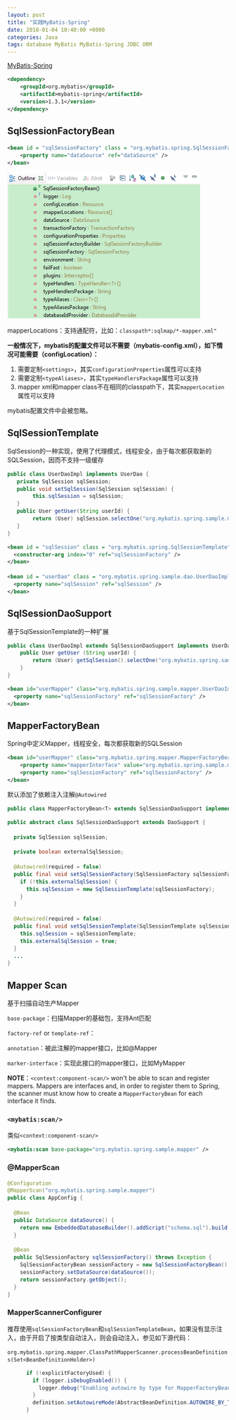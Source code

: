 ```yaml
---
layout: post
title: "实践MyBatis-Spring"
date: 2018-01-04 10:40:00 +0800
categories: Java
tags: database MyBatis MyBatis-Spring JDBC ORM
---
```


[MyBatis-Spring](http://www.mybatis.org/spring/)

```xml
<dependency>
	<groupId>org.mybatis</groupId>
	<artifactId>mybatis-spring</artifactId>
	<version>1.3.1</version>
</dependency>
```

## SqlSessionFactoryBean

```xml
<bean id = "sqlSessionFactory" class = "org.mybatis.spring.SqlSessionFactoryBean">
	<property name="dataSource" ref="dataSource" />
</bean>

```

![img](/images/SqlSessionFactoryBean.png)

mapperLocations：支持通配符，比如：`classpath*:sqlmap/*-mapper.xml"`

**一般情况下，mybatis的配置文件可以不需要（mybatis-config.xml），如下情况可能需要（configLocation）：**

1. 需要定制`<settings>`，其实`configurationProperties`属性可以支持
2. 需要定制`<typeAliases>`，其实`typeHandlersPackage`属性可以支持
3. mapper xml和mapper class不在相同的classpath下，其实`mapperLocation`属性可以支持

mybatis配置文件中<environments>会被忽略。

## SqlSessionTemplate

SqlSession的一种实现，使用了代理模式，线程安全，由于每次都获取新的SQLSession，因而不支持一级缓存

```java
public class UserDaoImpl implements UserDao {
   private SqlSession sqlSession;
   public void setSqlSession(SqlSession sqlSession) {
     	this.sqlSession = sqlSession;
   }
   public User getUser(String userId) {
     	return (User) sqlSession.selectOne("org.mybatis.spring.sample.mapper.UserMapper.getUser", userId);
   }
}
```



```xml
<bean id = "sqlSession" class = "org.mybatis.spring.SqlSessionTemplate">
  <constructor-arg index="0" ref="sqlSessionFactory" />
</bean>

<bean id = "userDao" class = "org.mybatis.spring.sample.dao.UserDaoImpl">
  <property name="sqlSession" ref="sqlSession" />
</bean>
```



## SqlSessionDaoSupport

基于SqlSessionTemplate的一种扩展

```java
public class UserDaoImpl extends SqlSessionDaoSupport implements UserDao {
	public User getUser (String userId) {
		return (User) getSqlSession().selectOne("org.mybatis.spring.sample.mapper.UserMapper.getUser",userId);
    }
}
```



```xml
<bean id="userMapper" class="org.mybatis.spring.sample.mapper.UserDaoImpl">
  <property name="sqlSessionFactory" ref="sqlSessionFactory" />
</bean>
```



## MapperFactoryBean

Spring中定义Mapper，线程安全，每次都获取新的SQLSession

```xml
<bean id="userMapper" class="org.mybatis.spring.mapper.MapperFactoryBean">
	<property name="mapperInterface" value="org.mybatis.spring.sample.mapper.UserMapper"/>
  	<property name="sqlSessionFactory" ref="sqlSessionFactory" />
</bean>
```

默认添加了依赖注入注解`@Autowired`

```java
public class MapperFactoryBean<T> extends SqlSessionDaoSupport implements FactoryBean<T>
```

```java
public abstract class SqlSessionDaoSupport extends DaoSupport {

  private SqlSession sqlSession;

  private boolean externalSqlSession;

  @Autowired(required = false)
  public final void setSqlSessionFactory(SqlSessionFactory sqlSessionFactory) {
    if (!this.externalSqlSession) {
      this.sqlSession = new SqlSessionTemplate(sqlSessionFactory);
    }
  }

  @Autowired(required = false)
  public final void setSqlSessionTemplate(SqlSessionTemplate sqlSessionTemplate) {
    this.sqlSession = sqlSessionTemplate;
    this.externalSqlSession = true;
  }
  ...
}
```

## Mapper Scan

基于扫描自动生产Mapper

`base-package`：扫描Mapper的基础包，支持Ant匹配

`factory-ref` or `template-ref`：

`annotation`：被此注解的mapper接口，比如@Mapper

`marker-interface`：实现此接口的mapper接口，比如MyMapper

**NOTE**：`<context:component-scan/>`  won't be able to scan and register mappers. Mappers are interfaces and, in order to register them to Spring, the scanner must know how to create a `MapperFactoryBean` for each interface it finds. 

### `<mybatis:scan/>`

类似`<context:component-scan/>`

```xml
<mybatis:scan base-package="org.mybatis.spring.sample.mapper" />
```

### @MapperScan

```java
@Configuration
@MapperScan("org.mybatis.spring.sample.mapper")
public class AppConfig {

  @Bean
  public DataSource dataSource() {
    return new EmbeddedDatabaseBuilder().addScript("schema.sql").build()
  }

  @Bean
  public SqlSessionFactory sqlSessionFactory() throws Exception {
    SqlSessionFactoryBean sessionFactory = new SqlSessionFactoryBean();
    sessionFactory.setDataSource(dataSource());
    return sessionFactory.getObject();
  }
}
```

### MapperScannerConfigurer

推荐使用`sqlSessionFactoryBean`和`sqlSessionTemplateBean`，如果没有显示注入，由于开启了按类型自动注入，则会自动注入，参见如下源代码：

`org.mybatis.spring.mapper.ClassPathMapperScanner.processBeanDefinitions(Set<BeanDefinitionHolder>)`

```java
      if (!explicitFactoryUsed) {
        if (logger.isDebugEnabled()) {
          logger.debug("Enabling autowire by type for MapperFactoryBean with name '" + holder.getBeanName() + "'.");
        }
        definition.setAutowireMode(AbstractBeanDefinition.AUTOWIRE_BY_TYPE);
      }
```